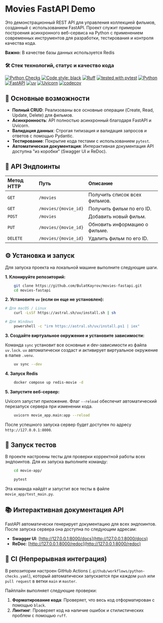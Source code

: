 # Movies FastAPI Demo

Это демонстрационный REST API для управления коллекцией фильмов, созданный с использованием FastAPI. Проект служит
примером построения асинхронного веб-сервиса на Python с применением современных инструментов для разработки,
тестирования и контроля качества кода.

**Важно:**
В качестве базы данных используется Redis

### 🛠 Стек технологий, статус и качество кода

[![Python Checks](https://github.com/BulatKayrov/movies-fastapi/actions/workflows/python-checks.yaml/badge.svg)](https://github.com/BulatKayrov/movies-fastapi/actions/workflows/python-checks.yaml)
[![Code style: black](https://img.shields.io/badge/code%20style-black-000000.svg)](https://github.com/psf/black)
[![Ruff](https://img.shields.io/endpoint?url=https://raw.githubusercontent.com/astral-sh/ruff/main/assets/badge/v2.json)](https://github.com/astral-sh/ruff)
[![tested with pytest](https://img.shields.io/badge/tested%20with-pytest-00A496.svg?logo=pytest)](https://pytest.org)
[![Python](https://img.shields.io/badge/Python-^3.11-blue?logo=python&logoColor=white)](https://python.org)
[![FastAPI](https://img.shields.io/badge/FastAPI-009688?logo=fastapi&logoColor=white)](https://fastapi.tiangolo.com/)
[![uv](https://img.shields.io/endpoint?url=https://raw.githubusercontent.com/astral-sh/uv/main/assets/badge/v0.json)](https://github.com/astral-sh/uv)
[![Uvicorn](https://img.shields.io/badge/Uvicorn-44A542?logo=python&logoColor=white)](https://www.uvicorn.org/)
[![codecov](https://codecov.io/gh/BulatKayrov/movies-fastapi/branch/main/graph/badge.svg)](https://codecov.io/gh/BulatKayrov/movies-fastapi)

## 🚀 Основные возможности

- **Полный CRUD**: Реализованы все основные операции (Create, Read, Update, Delete) для фильмов.
- **Асинхронность**: API полностью асинхронный благодаря FastAPI и Uvicorn.
- **Валидация данных**: Строгая типизация и валидация запросов и ответов с помощью Pydantic.
- **Тестирование**: Покрытие кода тестами с использованием `pytest`.
- **Автоматическая документация**: Интерактивная документация API доступна "из коробки" (Swagger UI и ReDoc).

## 🔀 API Эндпоинты

| Метод HTTP | Путь                 | Описание                      |
|:-----------|:---------------------|:------------------------------|
| `GET`      | `/movies`            | Получить список всех фильмов. |
| `GET`      | `/movies/{movie_id}` | Получить фильм по его ID.     |
| `POST`     | `/movies`            | Добавить новый фильм.         |
| `PUT`      | `/movies/{movie_id}` | Обновить информацию о фильме. |
| `DELETE`   | `/movies/{movie_id}` | Удалить фильм по его ID.      |

## ⚙️ Установка и запуск

Для запуска проекта на локальной машине выполните следующие шаги.

**1. Клонируйте репозиторий:**

```bash
    git clone https://github.com/BulatKayrov/movies-fastapi.git
    cd movies-fastapi
```

**2. Установите `uv` (если он еще не установлен):**

```bash
# Для macOS / Linux
    curl -LsSf https://astral.sh/uv/install.sh | sh

# Для Windows
    powershell -c "irm https://astral.sh/uv/install.ps1 | iex"
```

**3. Создайте виртуальное окружение и установите зависимости:**

Команда `sync` установит все основные и dev-зависимости из файла `uv.lock`. `uv` автоматически создаст и активирует
виртуальное окружение в папке `.venv`.

```bash
    uv sync --dev
```

**4. Запуск Redis**

```bash
    docker compose up redis-movie -d
```

**5. Запустите веб-сервер:**

Uvicorn запустит приложение. Флаг `--reload` обеспечит автоматический перезапуск сервера при изменении кода.

```bash
    uvicorn movie_app.main:app --reload
```

После успешного запуска сервер будет доступен по адресу `http://127.0.0.1:8000`.

## 🧪 Запуск тестов

В проекте настроены тесты для проверки корректной работы всех эндпоинтов. Для их запуска выполните команду:

```bash
    cd movie-app/
```

```bash
    pytest
```

Эта команда найдёт и запустит все тесты в файле `movie_app/test_main.py`.

## 📚 Интерактивная документация API

FastAPI автоматически генерирует документацию для всех эндпоинтов. После запуска сервера она доступна по следующим
адресам:

- **Swagger UI**: [http://127.0.0.1:8000/docs](http://127.0.0.1:8000/docs)
- **ReDoc**: [http://127.0.0.1:8000/redoc](http://127.0.0.1:8000/redoc)

## 🔄 CI (Непрерывная интеграция)

В репозитории настроен GitHub Actions (`.github/workflows/python-checks.yaml`), который автоматически запускается при
каждом `push` или `pull request` в ветки `main` и `master`.

Пайплайн выполняет следующие проверки:

1. **Форматирование кода**: Проверяет, что весь код отформатирован с помощью `black`.
2. **Линтинг**: Проверяет код на наличие ошибок и стилистических проблем с помощью `ruff`.
